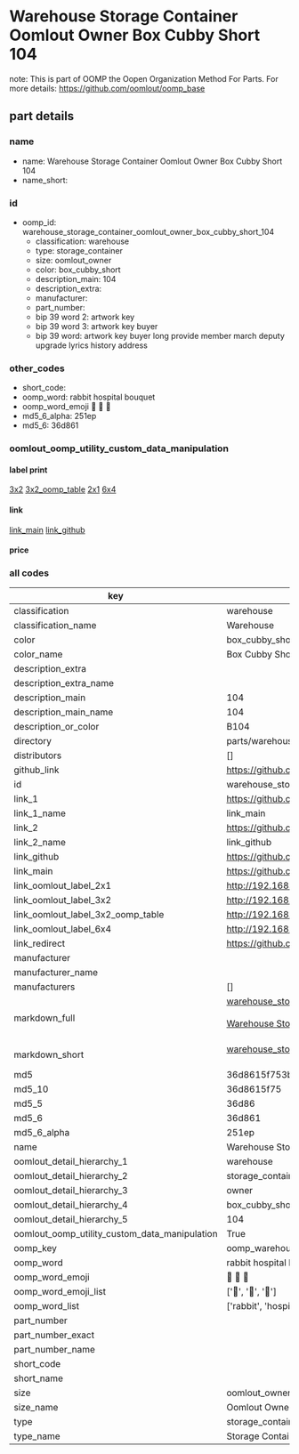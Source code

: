 # Warehouse Storage Container Oomlout Owner Box Cubby Short 104  

note: This is part of OOMP the Oopen Organization Method For Parts. For more details: https://github.com/oomlout/oomp_base

##  part details
  







### name
* name: Warehouse Storage Container Oomlout Owner Box Cubby Short 104
* name_short: 
### id
* oomp_id: warehouse_storage_container_oomlout_owner_box_cubby_short_104
  * classification: warehouse
  * type: storage_container
  * size: oomlout_owner
  * color: box_cubby_short
  * description_main: 104
  * description_extra: 
  * manufacturer: 
  * part_number: 
  * bip 39 word 2: artwork key
  * bip 39 word 3: artwork key buyer
  * bip 39 word: artwork key buyer long provide member march deputy upgrade lyrics history address

### other_codes
* short_code: 
* oomp_word: rabbit hospital bouquet
* oomp_word_emoji :rabbit: :hospital: :bouquet:
* md5_6_alpha: 251ep
* md5_6: 36d861






### oomlout_oomp_utility_custom_data_manipulation
#### label print
[3x2](http://192.168.1.245:1112/?label=oomp%20251ep)
[3x2_oomp_table](http://192.168.1.108:1112/?label=oomp%20251ep)
[2x1](http://192.168.1.242:1112/?label=oomp%20251ep)
[6x4](http://192.168.1.55:1112/?label=oomp%20251ep)    

#### link

[link_main](https://github.com/oomlout/oomlout_oomp_version_1_messy/tree/main/parts/warehouse_storage_container_oomlout_owner_box_cubby_short_104) [link_github](https://github.com/oomlout/oomlout_oomp_version_1_messy/tree/main/parts/warehouse_storage_container_oomlout_owner_box_cubby_short_104)                             

#### price







### all codes 
| key | value |  
| --- | --- |  
| classification | warehouse |  
| classification_name | Warehouse |  
| color | box_cubby_short |  
| color_name | Box Cubby Short |  
| description_extra |  |  
| description_extra_name |  |  
| description_main | 104 |  
| description_main_name | 104 |  
| description_or_color | B104 |  
| directory | parts/warehouse_storage_container_oomlout_owner_box_cubby_short_104 |  
| distributors | [] |  
| github_link | https://github.com/oomlout/oomlout_oomp_part_src/tree/main/parts/warehouse_storage_container_oomlout_owner_box_cubby_short_104 |  
| id | warehouse_storage_container_oomlout_owner_box_cubby_short_104 |  
| link_1 | https://github.com/oomlout/oomlout_oomp_version_1_messy/tree/main/parts/warehouse_storage_container_oomlout_owner_box_cubby_short_104 |  
| link_1_name | link_main |  
| link_2 | https://github.com/oomlout/oomlout_oomp_version_1_messy/tree/main/parts/warehouse_storage_container_oomlout_owner_box_cubby_short_104 |  
| link_2_name | link_github |  
| link_github | https://github.com/oomlout/oomlout_oomp_version_1_messy/tree/main/parts/warehouse_storage_container_oomlout_owner_box_cubby_short_104 |  
| link_main | https://github.com/oomlout/oomlout_oomp_version_1_messy/tree/main/parts/warehouse_storage_container_oomlout_owner_box_cubby_short_104 |  
| link_oomlout_label_2x1 | http://192.168.1.242:1112/?label=oomp%20251ep |  
| link_oomlout_label_3x2 | http://192.168.1.245:1112/?label=oomp%20251ep |  
| link_oomlout_label_3x2_oomp_table | http://192.168.1.108:1112/?label=oomp%20251ep |  
| link_oomlout_label_6x4 | http://192.168.1.55:1112/?label=oomp%20251ep |  
| link_redirect | https://github.com/oomlout/oomlout_oomp_version_1_messy/tree/main/parts/warehouse_storage_container_oomlout_owner_box_cubby_short_104 |  
| manufacturer |  |  
| manufacturer_name |  |  
| manufacturers | [] |  
| markdown_full | [warehouse_storage_container_oomlout_owner_box_cubby_short_104](none)<br>[](none)<br>[Warehouse Storage Container Oomlout Owner Box Cubby Short 104](none)<br><br> |  
| markdown_short | [warehouse_storage_container_oomlout_owner_box_cubby_short_104](none)<br><br> |  
| md5 | 36d8615f753b50fa2b56783c3ede8069 |  
| md5_10 | 36d8615f75 |  
| md5_5 | 36d86 |  
| md5_6 | 36d861 |  
| md5_6_alpha | 251ep |  
| name | Warehouse Storage Container Oomlout Owner Box Cubby Short 104 |  
| oomlout_detail_hierarchy_1 | warehouse |  
| oomlout_detail_hierarchy_2 | storage_container |  
| oomlout_detail_hierarchy_3 | owner |  
| oomlout_detail_hierarchy_4 | box_cubby_short |  
| oomlout_detail_hierarchy_5 | 104 |  
| oomlout_oomp_utility_custom_data_manipulation | True |  
| oomp_key | oomp_warehouse_storage_container_oomlout_owner_box_cubby_short_104 |  
| oomp_word | rabbit hospital bouquet |  
| oomp_word_emoji | :rabbit: :hospital: :bouquet: |  
| oomp_word_emoji_list | [':rabbit:', ':hospital:', ':bouquet:'] |  
| oomp_word_list | ['rabbit', 'hospital', 'bouquet'] |  
| part_number |  |  
| part_number_exact |  |  
| part_number_name |  |  
| short_code |  |  
| short_name |  |  
| size | oomlout_owner |  
| size_name | Oomlout Owner |  
| type | storage_container |  
| type_name | Storage Container |  
